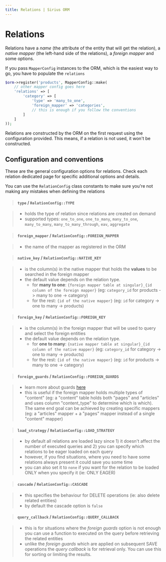 ```yaml
---
title: Relations | Sirius ORM
---
```



# Relations

Relations have a _name_ (the attribute of the entity that will get the relation), a _native mapper_ (the left-hand side of the relations), a _foreign mapper_ and some options.

If you pass `MapperConfig` instances to the ORM, which is the easiest way to go, you have to populate the `relations`

```php
$orm->register('products', MapperConfig::make(
    // other mapper config goes here
    'relations' => [
        'category' => [
            'type' => 'many_to_one',
            'foreign_mapper' => 'categories',
            // this is enough if you follow the conventions
        ]       
    ]
));
```

Relations are constructed by the ORM on the first request using the configuration provided. 
This means, if a relation is not used, it won't be constructed. 

## Configuration and conventions

These are the general configuration options for relations. Check each relation dedicated page for specific additional options and details. 

You can use the `RelationConfig` class constants to make sure you're not making any mistakes when defining the relations

> #### `type` / `RelationConfig::TYPE`

> - holds the type of relation since relations are created on demand
> - supported types: `one_to_one`, `one_to_many`, `many_to_one`, `many_to_many`, `many_to_many_through`, `eav`, `aggregate`

> #### `foreign_mapper` / `RelationConfig::FOREIGN_MAPPER`

> - the name of the mapper as registered in the ORM

> #### `native_key` / `RelationConfig::NATIVE_KEY`

> - is the column(s) in the native mapper that holds the **values** to be searched in the foreign mapper  
> - the default value depends on the relation type. 
>     - for **many to one**: `{foreign mapper table at singular}_{id column of the foreign mapper}` (eg: `category_id` for products -> many to one -> category)
>     - for the rest: `{id of the native mapper}` (eg: `id` for category -> one to many -> products)

> #### `foreign_key` / `RelationConfig::FOREIGN_KEY`

> - is the column(s) in the foreign mapper that will be used to query and select the foreign entities 
> - the default value depends on the relation type. 
>     - for **one to many**: `{native mapper table at singular}_{id column of the native mapper}` (eg: `category_id` for category -> one to many -> products)
>     - for the rest: `{id of the native mapper}` (eg: `id` for products -> many to one -> category)

> #### `foreign_guards` / `RelationConfig::FOREIGN_GUARDS`

> - learn more about guards [here](the_guards.md)
> - this is useful if the foreign mapper holds multiple types of "content" (eg: a "content" table holds both "pages" and "articles" and uses column "content_type" to determine which is which). The same end goal can be achieved by creating specific
 mappers (eg: a "articles" mapper + a "pages" mapper instead of a single "content" mapper) 

> #### `load_strategy` / `RelationConfig::LOAD_STRATEGY`

> - by default all relations are loaded lazy since 1) it doesn't affect the number of executed queries and 2) you can specify which relations to be eager loaded on each query
> - however, if you find situations, where you need to have some relations always present it could save you some time 
> - you can also set it to `none` if you want for the relation to be loaded ONLY when you specify it (ie: ONLY EAGER)

> #### `cascade` / `RelationConfig::CASCADE`

> - this specifies the behaviour for DELETE operations (ie: also delete related entities)
> - by default the cascade option is `false`

> #### `query_callback` / `RelationConfig::QUERY_CALLBACK`

> - this is for situations where the _foreign guards_ option is not enough you can use a function to executed on the query before retrieving the related entities
> - unlike the _foreign guards_ which are applied on subsequent SAVE operations the _query callback_ is for retrieval only. 
You can use this for sorting or limiting the results. 

